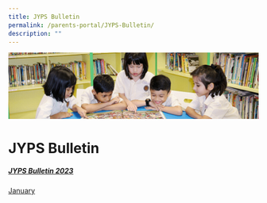```yaml
---
title: JYPS Bulletin
permalink: /parents-portal/JYPS-Bulletin/
description: ""
---
```

![](/images/banner.gif)

JYPS Bulletin
=============

##### <u>**JYPS Bulletin 2023**</u>

[January](/files/January%20Bulletin_2023_FINAL_Updated.pdf)